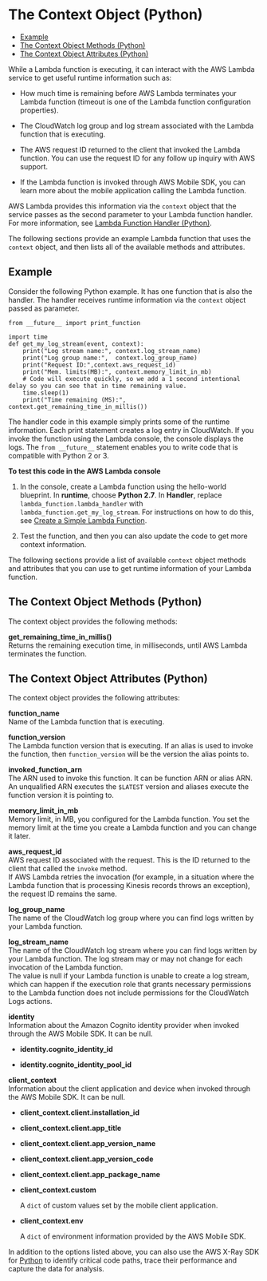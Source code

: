 # The Context Object \(Python\)<a name="python-context-object"></a>


+ [Example](#python-context-object-example)
+ [The Context Object Methods \(Python\)](#python-context-object-methods)
+ [The Context Object Attributes \(Python\)](#python-context-object-props)

While a Lambda function is executing, it can interact with the AWS Lambda service to get useful runtime information such as:

+ How much time is remaining before AWS Lambda terminates your Lambda function \(timeout is one of the Lambda function configuration properties\)\.

+ The CloudWatch log group and log stream associated with the Lambda function that is executing\.

+ The AWS request ID returned to the client that invoked the Lambda function\. You can use the request ID for any follow up inquiry with AWS support\. 

+  If the Lambda function is invoked through AWS Mobile SDK, you can learn more about the mobile application calling the Lambda function\. 

AWS Lambda provides this information via the `context` object that the service passes as the second parameter to your Lambda function handler\. For more information, see [Lambda Function Handler \(Python\)](python-programming-model-handler-types.md)\. 

The following sections provide an example Lambda function that uses the `context` object, and then lists all of the available methods and attributes\.

## Example<a name="python-context-object-example"></a>

Consider the following Python example\. It has one function that is also the handler\. The handler receives runtime information via the `context` object passed as parameter\. 

```
from __future__ import print_function

import time
def get_my_log_stream(event, context):       
    print("Log stream name:", context.log_stream_name)
    print("Log group name:",  context.log_group_name)
    print("Request ID:",context.aws_request_id)
    print("Mem. limits(MB):", context.memory_limit_in_mb)
    # Code will execute quickly, so we add a 1 second intentional delay so you can see that in time remaining value.
    time.sleep(1) 
    print("Time remaining (MS):", context.get_remaining_time_in_millis())
```

The handler code in this example simply prints some of the runtime information\. Each print statement creates a log entry in CloudWatch\. If you invoke the function using the Lambda console, the console displays the logs\. The `from __future__` statement enables you to write code that is compatible with Python 2 or 3\.

**To test this code in the AWS Lambda console**

1. In the console, create a Lambda function using the hello\-world blueprint\. In **runtime**, choose **Python 2\.7**\. In **Handler**, replace `lambda_function.lambda_handler` with `lambda_function.get_my_log_stream`\. For instructions on how to do this, see  [Create a Simple Lambda Function](get-started-create-function.md)\.

1. Test the function, and then you can also update the code to get more context information\.

The following sections provide a list of available `context` object methods and attributes that you can use to get runtime information of your Lambda function\.

## The Context Object Methods \(Python\)<a name="python-context-object-methods"></a>

The context object provides the following methods:

**get\_remaining\_time\_in\_millis\(\)**  
 Returns the remaining execution time, in milliseconds, until AWS Lambda terminates the function\. 

## The Context Object Attributes \(Python\)<a name="python-context-object-props"></a>

The context object provides the following attributes:

**function\_name**  
Name of the Lambda function that is executing\.

**function\_version**  
The Lambda function version that is executing\. If an alias is used to invoke the function, then `function_version` will be the version the alias points to\.

**invoked\_function\_arn**  
The ARN used to invoke this function\. It can be function ARN or alias ARN\. An unqualified ARN executes the `$LATEST` version and aliases execute the function version it is pointing to\. 

**memory\_limit\_in\_mb**  
Memory limit, in MB, you configured for the Lambda function\. You set the memory limit at the time you create a Lambda function and you can change it later\.

**aws\_request\_id**  
AWS request ID associated with the request\. This is the ID returned to the client that called the `invoke` method\.   
If AWS Lambda retries the invocation \(for example, in a situation where the Lambda function that is processing Kinesis records throws an exception\), the request ID remains the same\.

**log\_group\_name**  
The name of the CloudWatch log group where you can find logs written by your Lambda function\.

**log\_stream\_name**  
 The name of the CloudWatch log stream where you can find logs written by your Lambda function\. The log stream may or may not change for each invocation of the Lambda function\.  
The value is null if your Lambda function is unable to create a log stream, which can happen if the execution role that grants necessary permissions to the Lambda function does not include permissions for the CloudWatch Logs actions\.

**identity**  
Information about the Amazon Cognito identity provider when invoked through the AWS Mobile SDK\. It can be null\.  

+ **identity\.cognito\_identity\_id**

+ **identity\.cognito\_identity\_pool\_id**

**client\_context**  
Information about the client application and device when invoked through the AWS Mobile SDK\. It can be null\.  

+ **client\_context\.client\.installation\_id**

+ **client\_context\.client\.app\_title**

+ **client\_context\.client\.app\_version\_name**

+ **client\_context\.client\.app\_version\_code**

+ **client\_context\.client\.app\_package\_name**

+ **client\_context\.custom**

  A `dict` of custom values set by the mobile client application\.

+ **client\_context\.env**

  A `dict` of environment information provided by the AWS Mobile SDK\.

In addition to the options listed above, you can also use the AWS X\-Ray SDK for [Python](python-tracing.md) to identify critical code paths, trace their performance and capture the data for analysis\. 